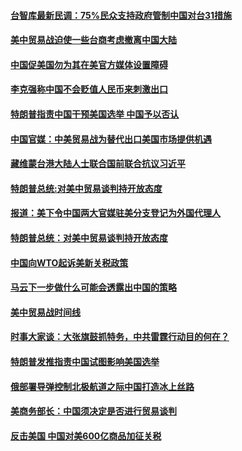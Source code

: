 #### [台智库最新民调：75%民众支持政府管制中国对台31措施](../pages/zyyyoeqqvi/4578022.md) 

#### [美中贸易战迫使一些台商考虑撤离中国大陆](../pages/zyyyoeqqvi/4577996.md) 

#### [中国促美国勿为其在美官方媒体设置障碍](../pages/zyyyoeqqvi/4577953.md) 

#### [李克强称中国不会贬值人民币来刺激出口](../pages/zyyyoeqqvi/4577925.md) 

#### [特朗普指责中国干预美国选举 中国予以否认](../pages/zyyyoeqqvi/4577909.md) 

#### [中国官媒：中美贸易战为替代出口美国市场提供机遇](../pages/zyyyoeqqvi/4577833.md) 

#### [藏维蒙台港大陆人士联合国前联合抗议习近平](../pages/zyyyoeqqvi/4577312.md) 

#### [特朗普总统:对美中贸易谈判持开放态度](../pages/zyyyoeqqvi/4577303.md) 

#### [报道：美下令中国两大官媒驻美分支登记为外国代理人](../pages/zyyyoeqqvi/4577151.md) 

#### [特朗普总统：对美中贸易谈判持开放态度](../pages/zyyyoeqqvi/4576916.md) 

#### [中国向WTO起诉美新关税政策](../pages/zyyyoeqqvi/4576818.md) 

#### [马云下一步做什么可能会透露出中国的策略](../pages/zyyyoeqqvi/4576807.md) 

#### [美中贸易战时间线](../pages/zyyyoeqqvi/4576723.md) 

#### [时事大家谈：大张旗鼓抓特务，中共雷霆行动目的何在？](../pages/zyyyoeqqvi/4576678.md) 

#### [特朗普发推指责中国试图影响美国选举](../pages/zyyyoeqqvi/4576592.md) 

#### [俄部署导弹控制北极航道之际中国打造冰上丝路](../pages/zyyyoeqqvi/4576534.md) 

#### [美商务部长：中国须决定是否进行贸易谈判](../pages/zyyyoeqqvi/4576486.md) 

#### [反击美国  中国对美600亿商品加征关税](../pages/zyyyoeqqvi/4576450.md) 

